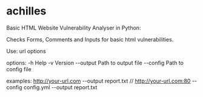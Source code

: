 # achilles

Basic HTML Website Vulnerability Analyser in Python:

Checks Forms, Comments and Inputs for basic html vulnerabilities.

Use: url options

options:
-h Help 
-v Version
--output Path to output file
--config Path to config file

examples:
http://your-url.com --output report.txt // http://your-url.com:80 --config config.yml --output report.txt





